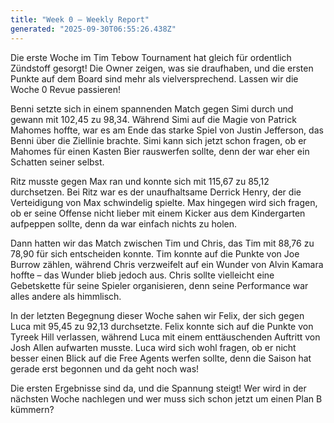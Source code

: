 ```yaml
---
title: "Week 0 – Weekly Report"
generated: "2025-09-30T06:55:26.438Z"
---
```


Die erste Woche im Tim Tebow Tournament hat gleich für ordentlich Zündstoff gesorgt! Die Owner zeigen, was sie draufhaben, und die ersten Punkte auf dem Board sind mehr als vielversprechend. Lassen wir die Woche 0 Revue passieren!

Benni setzte sich in einem spannenden Match gegen Simi durch und gewann mit 102,45 zu 98,34. Während Simi auf die Magie von Patrick Mahomes hoffte, war es am Ende das starke Spiel von Justin Jefferson, das Benni über die Ziellinie brachte. Simi kann sich jetzt schon fragen, ob er Mahomes für einen Kasten Bier rauswerfen sollte, denn der war eher ein Schatten seiner selbst.

Ritz musste gegen Max ran und konnte sich mit 115,67 zu 85,12 durchsetzen. Bei Ritz war es der unaufhaltsame Derrick Henry, der die Verteidigung von Max schwindelig spielte. Max hingegen wird sich fragen, ob er seine Offense nicht lieber mit einem Kicker aus dem Kindergarten aufpeppen sollte, denn da war einfach nichts zu holen.

Dann hatten wir das Match zwischen Tim und Chris, das Tim mit 88,76 zu 78,90 für sich entscheiden konnte. Tim konnte auf die Punkte von Joe Burrow zählen, während Chris verzweifelt auf ein Wunder von Alvin Kamara hoffte – das Wunder blieb jedoch aus. Chris sollte vielleicht eine Gebetskette für seine Spieler organisieren, denn seine Performance war alles andere als himmlisch.

In der letzten Begegnung dieser Woche sahen wir Felix, der sich gegen Luca mit 95,45 zu 92,13 durchsetzte. Felix konnte sich auf die Punkte von Tyreek Hill verlassen, während Luca mit einem enttäuschenden Auftritt von Josh Allen aufwarten musste. Luca wird sich wohl fragen, ob er nicht besser einen Blick auf die Free Agents werfen sollte, denn die Saison hat gerade erst begonnen und da geht noch was!

Die ersten Ergebnisse sind da, und die Spannung steigt! Wer wird in der nächsten Woche nachlegen und wer muss sich schon jetzt um einen Plan B kümmern?
